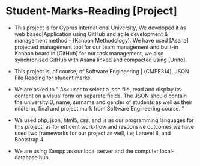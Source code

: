# Student-Marks-Reading [Project]  
- This project is for Cyprus international University, We developed it as web based|Application using GitHub and agile development & management method - (Kanban Methodology). We have used [Asana] projected management tool for our team management and built-in Kanban board in [GitHub] for our task management, we also synchronised GitHub with Asana linked and compacted using [Unito].

- This project is, of course, of Software Engineering | (CMPE314), JSON File Reading for student marks. 

- We are asked to " Ask user to select a json file, read and display its content on a visual form on separate fields. The JSON should contain the universityID, name, surname and gender of students as well as their midterm, final and project mark from Software Engineering course. " 

- We used php, json, html5, css, and js as our programming languages for this project, as for efficent work-flow and responsive outcomes we have used two frameworks for our project as well, i.e; Laravel 8, and Bootstrap 4.

- We are using Xampp as our local server and the computer local-database hub. 


